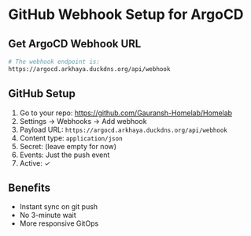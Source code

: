 # GitHub Webhook Setup for ArgoCD

## Get ArgoCD Webhook URL
```bash
# The webhook endpoint is:
https://argocd.arkhaya.duckdns.org/api/webhook
```

## GitHub Setup
1. Go to your repo: https://github.com/Gauransh-Homelab/Homelab
2. Settings → Webhooks → Add webhook
3. Payload URL: `https://argocd.arkhaya.duckdns.org/api/webhook`
4. Content type: `application/json`
5. Secret: (leave empty for now)
6. Events: Just the push event
7. Active: ✓

## Benefits
- Instant sync on git push
- No 3-minute wait
- More responsive GitOps